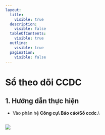 ```yaml
---
layout:
  title:
    visible: true
  description:
    visible: false
  tableOfContents:
    visible: true
  outline:
    visible: true
  pagination:
    visible: false
---
```


# Sổ theo dõi CCDC

## 1. **Hướng dẫn thực hiện**

*   Vào phân hệ **Công cụ\ Báo cáo\Sổ ccdc.**\


    <figure><img src="../.gitbook/assets/sb_0 (12).png" alt=""><figcaption></figcaption></figure>

![](<../.gitbook/assets/sb_1 (19).png>)
